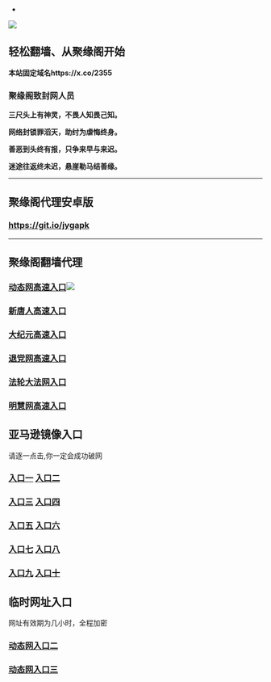 * 
![](https://raw.githubusercontent.com/hao369/a/master/j.jpg)



## 轻松翻墙、从聚缘阁开始

**本站固定域名https://x.co/2355**

### 聚缘阁致封网人员

**三尺头上有神灵，不畏人知畏己知。**

**网络封锁罪滔天，助纣为虐悔终身。**

**善恶到头终有报，只争来早与来迟。**

**迷途往返终未迟，悬崖勒马结善缘。**

***



##  聚缘阁代理安卓版

### https://git.io/jygapk


***


## 聚缘阁翻墙代理 

### [动态网高速入口](https://50omwbctre.execute-api.ca-central-1.amazonaws.com/258-ku9/?id=2)![](https://raw.githubusercontent.com/hao369/a/master/jygdl.gif)

### [新唐人高速入口](https://50omwbctre.execute-api.ca-central-1.amazonaws.com/258-ku9/?id=5)

### [大纪元高速入口](https://50omwbctre.execute-api.ca-central-1.amazonaws.com/258-ku9/?id=7)

### [退党网高速入口](https://50omwbctre.execute-api.ca-central-1.amazonaws.com/258-ku9/?id=8)

### [法轮大法网入口](https://50omwbctre.execute-api.ca-central-1.amazonaws.com/258-ku9/?id=15)

### [明慧网高速入口](https://50omwbctre.execute-api.ca-central-1.amazonaws.com/258-ku9/?id=3)




## 亚马逊镜像入口 

请逐一点击,你一定会成功破网

### **[入口一](http://x.co/2244)** **[入口二](http://x.co/3824)**


### **[入口三](https://s3.eu-central-1.amazonaws.com/jyg3/index.html)**  **[入口四](https://s3-ap-southeast-1.amazonaws.com/jyg4/index.html)**

### **[入口五](https://s3.ap-south-1.amazonaws.com/jyg5/index.html)**  **[入口六](https://s3-us-west-1.amazonaws.com/jyg6/index.html)**


###  **[入口七](https://s3-us-west-2.amazonaws.com/jyg7/index.html)**  **[入口八](https://s3-eu-west-1.amazonaws.com/jyg8/index.html)**


###  **[入口九](https://s3-ap-northeast-1.amazonaws.com/jyg9/index.html)**  **[入口十](https://s3.amazonaws.com/dtw/index.html)**



## 临时网址入口 

网址有效期为几小时，全程加密

### [动态网入口二](https://x.co/ddg)

### [动态网入口三](https://x.co/ddf)



